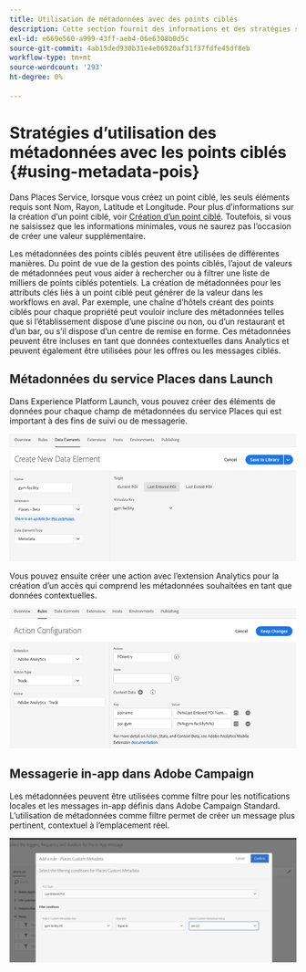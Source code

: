 ```yaml
---
title: Utilisation de métadonnées avec des points ciblés
description: Cette section fournit des informations et des stratégies sur l’utilisation des métadonnées avec les points ciblés.
exl-id: e669e560-a999-43ff-aeb4-06e6308b0d5c
source-git-commit: 4ab15ded930b31e4e06920af31f37fdfe45df8eb
workflow-type: tm+mt
source-wordcount: '293'
ht-degree: 0%

---
```


# Stratégies d’utilisation des métadonnées avec les points ciblés {#using-metadata-pois}

Dans Places Service, lorsque vous créez un point ciblé, les seuls éléments requis sont Nom, Rayon, Latitude et Longitude. Pour plus d’informations sur la création d’un point ciblé, voir [Création d’un point ciblé](/help/poi-mgmt-ui/create-a-poi-ui.md). Toutefois, si vous ne saisissez que les informations minimales, vous ne saurez pas l’occasion de créer une valeur supplémentaire.

Les métadonnées des points ciblés peuvent être utilisées de différentes manières. Du point de vue de la gestion des points ciblés, l’ajout de valeurs de métadonnées peut vous aider à rechercher ou à filtrer une liste de milliers de points ciblés potentiels. La création de métadonnées pour les attributs clés liés à un point ciblé peut générer de la valeur dans les workflows en aval. Par exemple, une chaîne d’hôtels créant des points ciblés pour chaque propriété peut vouloir inclure des métadonnées telles que si l’établissement dispose d’une piscine ou non, ou d’un restaurant et d’un bar, ou s’il dispose d’un centre de remise en forme. Ces métadonnées peuvent être incluses en tant que données contextuelles dans Analytics et peuvent également être utilisées pour les offres ou les messages ciblés.

## Métadonnées du service Places dans Launch

Dans Experience Platform Launch, vous pouvez créer des éléments de données pour chaque champ de métadonnées du service Places qui est important à des fins de suivi ou de messagerie.

![élément de données pour l’installation de gymnase](/help/assets/gymfacility.png)

Vous pouvez ensuite créer une action avec l’extension Analytics pour la création d’un accès qui comprend les métadonnées souhaitées en tant que données contextuelles.

![action pour l&#39;installation de gym](/help/assets/Analytics-gym.png)

## Messagerie in-app dans Adobe Campaign

Les métadonnées peuvent être utilisées comme filtre pour les notifications locales et les messages in-app définis dans Adobe Campaign Standard. L’utilisation de métadonnées comme filtre permet de créer un message plus pertinent, contextuel à l’emplacement réel.

![filtrage des notifications locales et des messages in-app dans ACS](/help/assets/ACS_gym_metadata.png)

